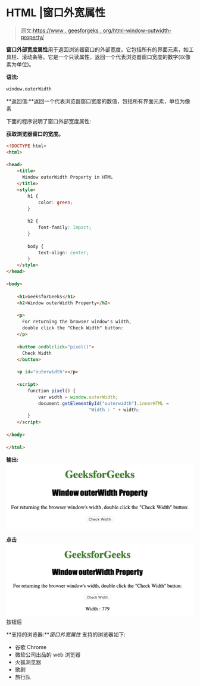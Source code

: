 # HTML |窗口外宽属性

> 原文:[https://www . geesforgeks . org/html-window-outwidth-property/](https://www.geeksforgeeks.org/html-window-outerwidth-property/)

**窗口外部宽度属性**用于返回浏览器窗口的外部宽度。它包括所有的界面元素，如工具栏、滚动条等。它是一个只读属性，返回一个代表浏览器窗口宽度的数字(以像素为单位)。

**语法:**

```html
window.outerWidth
```

**返回值:**返回一个代表浏览器窗口宽度的数值，包括所有界面元素，单位为像素

下面的程序说明了窗口外部宽度属性:

**获取浏览器窗口的宽度。**

```html
<!DOCTYPE html>
<html>

<head>
    <title>
      Window outerWidth Property in HTML
    </title>
    <style>
        h1 {
            color: green;
        }

        h2 {
            font-family: Impact;
        }

        body {
            text-align: center;
        }
    </style>
</head>

<body>

    <h1>GeeksforGeeks</h1>
    <h2>Window outerWidth Property</h2>

    <p>
      For returning the browser window's width,
      double click the "Check Width" button:
    </p>

    <button ondblclick="pixel()">
      Check Width 
    </button>

    <p id="outerwidth"></p>

    <script>
        function pixel() {
            var width = window.outerWidth;
            document.getElementById("outerwidth").innerHTML = 
                               "Width : " + width;
        }
    </script>

</body>

</html>  
```

**输出:**
![](img/61b2d12ef297d3fe63f7063ce2d981b5.png)

**点击**
![](img/1f80875f06d760889e8cda8dfcf8a66d.png)按钮后

**支持的浏览器:***窗口外宽属性* 支持的浏览器如下:

*   谷歌 Chrome
*   微软公司出品的 web 浏览器
*   火狐浏览器
*   歌剧
*   旅行队